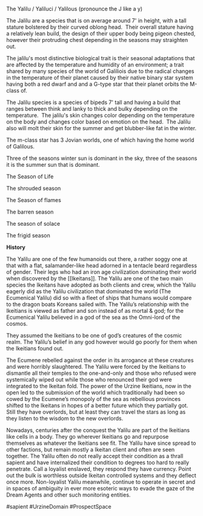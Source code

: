The Yalilu / Yaliluci / Yalilous (pronounce the J like a y)

The Jalilu are a species that is on average around 7' in height, with a tall stature bolstered by their curved oblong head.  Their overall stature having a relatively lean build, the design of their upper body being pigeon chested, however their protruding chest depending in the seasons may straighten out.

The jalilu's most distinctive biological trait is their seasonal adaptations that are affected by the temperature and humidity of an environment; a trait shared by many species of the world of Galiliois due to the radical changes in the temperature of their planet caused by their native binary star system having both a red dwarf and and a G-type star that their planet orbits the M-class of.

The Jalilu species is a species of bipeds 7' tall and having a build that ranges between think and lanky to thick and bulky depending on the temperature.  The jalilu's skin changes color depending on the temperature on the body and changes color based on emotion on the head.  The Jalilu also will molt their skin for the summer and get blubber-like fat in the winter.

The m-class star has 3 Jovian worlds, one of which having the home world of Galilous.

Three of the seasons winter sun is dominant in the sky, three of the seasons it is the summer sun that is dominant.

The Season of Life

The shrouded season

The Season of flames

The barren season

The season of solace

The frigid season

**History**

The Yalilu are one of the few humanoids out there, a rather soggy one at that with a flat, salamander-like head adorned in a tentacle beard regardless of gender.  Their legs who had an iron age civilization dominating their world when discovered by the [[Ikeitans]].  The Yalilu are one of the two main species the Ikeitans have adopted as both clients and crew, which the Yalilu eagerly did as the Yalilu civilization that dominated the world (The Ecumenical Yalilu) did so with a fleet of ships that humans would compare to the dragon boats Koreans sailed with.  The Yalilu’s relationship with the Ikeitians is viewed as father and son instead of as mortal & god; for the Ecumenical Yalilu believed in a god of the sea as the Omni-lord of the cosmos.  

They assumed the Ikeitians to be one of god’s creatures of the cosmic realm.  The Yalilu’s belief in any god however would go poorly for them when the Ikeitians found out.  

The Ecumene rebelled against the order in its arrogance at these creatures and were horribly slaughtered.  The Yalilu were forced by the Ikeitians to dismantle all their temples to the one-and-only and those who refused were systemically wiped out while those who renounced their god were integrated to the Ikeitan fold.  The power of the Urzine Ikeitians, now in the open led to the submission of the world which traditionally had been so cowed by the Ecumene’s monopoly of the sea as rebellious provinces shifted to the Ikeitans in hopes of a better future which they partially got.  Still they have overlords, but at least they can travel the stars as long as they listen to the wisdom to the new overlords.  

Nowadays, centuries after the conquest the Yalilu are part of the Ikeitians like cells in a body.  They go wherever Ikeitians go and repurpose themselves as whatever the Ikeitians see fit.  The Yalilu have since spread to other factions, but remain mostly a Ikeitan client and often are seen together.  The Yalilu often do not really accept their condition as a thrall sapient and have internalized their condition to degrees too hard to really penetrate.  Call a loyalist enslaved, they respond they have currency.  Point out the bulk is worthless outside Ikeitan controlled systems and they deflect once more.  Non-loyalist Yalilu meanwhile, continue to operate in secret and in spaces of ambiguity in ever more esoteric ways to evade the gaze of the Dream Agents and other such monitoring entities.


#sapient 
#UrzineDomain 
#ProspectSpace 